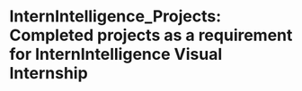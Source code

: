 # InternIntelligence_Projects: Completed projects as a requirement for InternIntelligence Visual Internship
